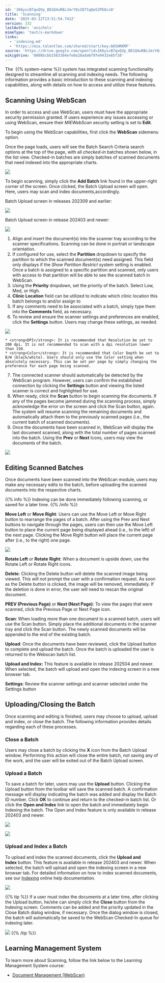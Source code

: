```yaml
---
id: '1K6yscB7qxQVp_0D1Q4uRBiJmrYQsIQ7tqQeS2PEQcs0'
title: 'Scanning'
date: '2025-03-12T13:51:54.741Z'
version: 332
lastAuthor: 'anichols'
mimeType: 'text/x-markdown'
links:
  - 'indexing.md'
  - 'https://mie.talentlms.com/shared/start/key:AOSHRKMF'
source: 'https://drive.google.com/open?id=1K6yscB7qxQVp_0D1Q4uRBiJmrYQsIQ7tqQeS2PEQcs0'
wikigdrive: '0008bcbb1563384efe0a28ada6f97e9432e65f10'
---
```

The  {{% system-name %}} system has integrated scanning functionality designed to streamline all scanning and indexing needs. The following information provides a basic introduction to these scanning and indexing capabilities, along with details on how to access and utilize these features.

## Scanning Using WebScan

In order to access and use WebScan, users must have the appropriate security permission granted. If users experience any issues accessing or using WebScan, ensure their *MIEWebScan s*ecurity setting is set to **Edit**.

To begin using the WebScan capabilities, first click the **WebScan** sidemenu option.

Once the page loads, users will see the Batch Search Criteria search options at the top of the page, with all *checked-in* batches shown below, in the list view. Checked-in batches are simply batches of scanned documents that need indexed into the appropriate charts.

![](../scanning.assets/72185b14f767ce0f8d132c3fa25770b5.png)

To begin scanning, simply click the **Add Batch** link found in the upper-right corner of the screen. Once clicked, the Batch Upload screen will open. Here, users may scan and index documents,accordingly.

Batch Upload screen in releases 202309 and earlier:

![](../scanning.assets/76f70933e1490012553bf9748633510f.png)

Batch Upload screen in release 202403 and newer:

![](../scanning.assets/7f55b439c6c699520cf344798f1ac2d2.png)

1. Align and insert the document(s) into the scanner tray according to the scanner specifications. Scanning can be done in portrait or landscape orientation.
2. If configured for use, select the <strong>Partition</strong> dropdown to specify the partition to which the scanned document(s) need assigned. This field only displays if the <em>Show Partition Restrict</em> system setting is enabled. Once a batch is assigned to a specific partition and scanned, only users with access to that partition will be able to see the scanned batch in WebScan.
3. Using the <strong>Priority</strong> dropdown, set the priority of the batch. Select Low, Med, or High.
4. <strong>Clinic Location</strong> field can be utilized to indicate which clinic location this batch belongs to and/or assign to
5. If any comments need to be associated with a batch, simply type them into the <strong>Comments</strong> field, as necessary.
6. To review and ensure the scanner settings and preferences are enabled, click the <strong>Settings</strong> button. Users may change these settings, as needed.

![](../scanning.assets/65c5eaec311aa78a5ff30cb6ce5af18a.png)

    * <strong>DPI</strong>: It is recommended that Resolution be set to 200 dpi. It is not recommended to scan with a dpi resolution lower than 150.
    * <strong>Color</strong>: It is recommended that Color Depth be set to B/W (black/white). Users should only use the Color setting when absolutely necessary. This can be set per page by simply changing the preference for each page being scanned.

7. The connected scanner should automatically be detected by the WebScan program. However, users can confirm the established connection by clicking the <strong>Settings</strong> button and viewing the listed scanner is correct and highlighted for use.
8. When ready, click the <strong>Scan</strong> button to begin scanning the documents. If any of the pages become jammed during the scanning process, simply acknowledge the error on the screen and click the Scan button, again. The system will resume scanning the remaining documents and automatically attach them to the previously scanned pages (i.e., the current batch of scanned documents).
9. Once the documents have been scanned in, WebScan will display the last document scanned, along with the total number of pages scanned into the batch. Using the <strong>Prev</strong> or <strong>Next</strong> Icons, users may view the documents of the batch.

![](../scanning.assets/a180f3d7943b506a4fdfb661a4217fef.png)

## Editing Scanned Batches

Once documents have been scanned into the WebScan module, users may make any necessary edits to the batch, before uploading the scanned documents into the respective charts.

{{% info %}}
Indexing can be done immediately following scanning, or saved for a later time.
{{% /info %}}

**Move Left** or **Move Right**: Users can use the Move Left or Move Right button to rearrange the pages of a batch. After using the Prev and Next buttons to navigate through the pages, users can then use the Move Left button to place the current page being displayed ahead (i.e., to the left) of the next page. Clicking the Move Right button will place the current page after (i.e., to the right) one page.

![](../scanning.assets/24d6f5ac55daaf9b5f293f5070751fcd.png)

**Rotate Left** or **Rotate** **Right**: When a document is upside down, use the Rotate Left or Rotate Right icons.

**Delete**: Clicking the Delete button will delete the scanned image being viewed. This *will not* prompt the user with a confirmation request. As soon as the Delete button is clicked, the image will be removed, immediately. If the deletion is done in error, the user will need to rescan the original document.

**PREV (Previous Page)** or **Next (Next Page)**: To view the pages that were scanned, click the Previous Page or Next Page icon.

**Scan**: When loading more than one document to a scanned batch, users will use the Scan button. Simply place the additional documents in the scanner tray and click the Scan button. The newly scanned documents will be appended to the end of the existing batch.

**Upload**: Once the documents have been reviewed, click the Upload button to complete and upload the batch. Once the batch is uploaded the user is returned to the Webscan batch list.

**Upload and Index:** This feature is available in release 202504 and newer. When selected, the batch will upload and open the indexing screen in a new browser tab.

**Settings**: Review the scanner settings and scanner selected under the Settings button

## Uploading/Closing the Batch

Once scanning and editing is finished, users may choose to upload, upload and index, or close the batch. The following information provides details regarding each of these processes.

### Close a Batch

Users may close a batch by clicking the **X** icon from the Batch Upload window. Performing this action will close the entire batch, not saving any of the work, and the user will be exited out of the Batch Upload screen.

### Upload a Batch

To save a batch for later, users may use the **Upload** button. Clicking the Upload button from the toolbar will save the scanned batch. A confirmation message will display indicating the batch was added and display the Batch ID number. Click **OK** to continue and return to the checked-in batch list. Or click the **Open and Index** link to open the batch and immediately begin Indexing the batch. The Open and Index feature is only available in release 202403 and newer.

![](../scanning.assets/62686b7b65ca7102e28e4b70fbf724bf.png)

![](../scanning.assets/60cc8c9d2fe0afae028920b15801250e.png)

### Upload and Index a Batch

To upload and index the scanned documents, click the **Upload and Index** button. This feature is available in release 202403 and newer. When selected, the batch will upload and open the indexing screen in a new browser tab. For detailed information on how to index scanned documents, see our [Indexing](indexing.md) online help documentation.

![](../scanning.assets/64310a1a06cad86013289f9a2e373826.png)

{{% tip %}}
If a user must index the documents at a later time, after clicking the Upload button, he/she can simply click the **Close** button from the Indexing screen. Comments can be added and the priority updated in the Close Batch dialog window, if necessary. Once the dialog window is closed, the batch will automatically be saved to the WebScan Checked-In queue for indexing later.

![](../scanning.assets/33e037d0581e7997846a194ef9b0087f.png)
{{% /tip %}}

## Learning Management System

To learn more about Scanning, follow the link below to the Learning Management System course:

* [Document Management (WebScan)](https://mie.talentlms.com/shared/start/key:AOSHRKMF)

